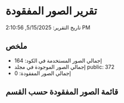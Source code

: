 # تقرير الصور المفقودة
  
تاريخ التقرير: 5/15/2025, 2:10:56 PM

## ملخص
- إجمالي الصور المستخدمة في الكود: 164
- إجمالي الصور الموجودة في مجلد public: 372
- إجمالي الصور المفقودة: 0

## قائمة الصور المفقودة حسب القسم


